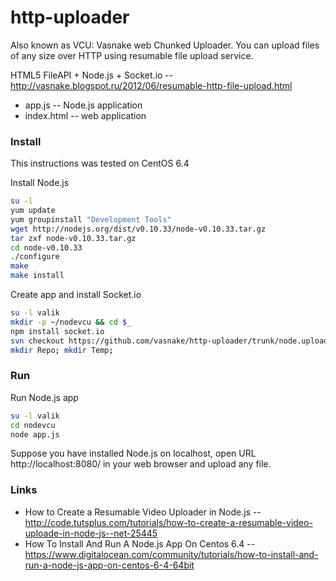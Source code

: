 http-uploader
=============

Also known as VCU: Vasnake web Chunked Uploader.
You can upload files of any size over HTTP using resumable file upload service.

HTML5 FileAPI + Node.js + Socket.io -- http://vasnake.blogspot.ru/2012/06/resumable-http-file-upload.html

* app.js -- Node.js application
* index.html -- web application

### Install

This instructions was tested on CentOS 6.4

Install Node.js

```sh
su -l
yum update
yum groupinstall "Development Tools"
wget http://nodejs.org/dist/v0.10.33/node-v0.10.33.tar.gz
tar zxf node-v0.10.33.tar.gz
cd node-v0.10.33
./configure
make
make install
```

Create app and install Socket.io

```sh
su -l valik
mkdir -p ~/nodevcu && cd $_
npm install socket.io
svn checkout https://github.com/vasnake/http-uploader/trunk/node.uploader ./
mkdir Repo; mkdir Temp;
```

### Run

Run Node.js app

```sh
su -l valik
cd nodevcu
node app.js
```

Suppose you have installed Node.js on localhost,
open URL http://localhost:8080/ in your web browser and upload any file.

### Links

* How to Create a Resumable Video Uploader in Node.js -- http://code.tutsplus.com/tutorials/how-to-create-a-resumable-video-uploade-in-node-js--net-25445
* How To Install And Run A Node.js App On Centos 6.4 -- https://www.digitalocean.com/community/tutorials/how-to-install-and-run-a-node-js-app-on-centos-6-4-64bit
